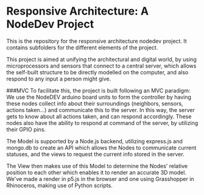 # Responsive Architecture: A NodeDev Project
This is the repository for the responsive architecture nodedev project. It contains subfolders for the different elements of the project.

This project is aimed at unifying the architectural and digital world, by using microprocessors and sensors that connect to a central server, which allows the self-built
structure to be directly modelled on the computer, and also respond to any input a person might give.


###MVC
To facilitate this, the project is built following an MVC paradigm:
We use the NodeDEV arduino board units to form the controller by having these nodes collect info about their surroundings (neighbors, sensors, actions taken...) and communicate this to the server.
In this way, the server gets to know about all actions taken, and can respond accordingly. These nodes also have the ability to respond at command of the server, by
utilizing their GPIO pins.

The Model is supported by a Node.js backend, utilizing express.js and mongo.db to create an API which allows the Nodes to communicate current statuses, and the views to request the current info stored
in the server.

The View then makes use of this Model to determine the Nodes' relative position to each other which enables it to render an accurate 3D model. We've made a render in p5.js in the browser and one using Grasshopper in Rhinoceros, making use of Python scripts.
